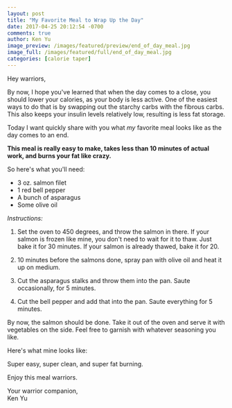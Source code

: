 ```yaml
---
layout: post
title: "My Favorite Meal to Wrap Up the Day"
date: 2017-04-25 20:12:54 -0700
comments: true
author: Ken Yu
image_preview: /images/featured/preview/end_of_day_meal.jpg
image_full: /images/featured/full/end_of_day_meal.jpg
categories: [calorie taper]
---
```


Hey warriors,

By now, I hope you've learned that when the day comes to a close, you should lower your calories, as your body is less active. One of the easiest ways to do that is by swapping out the starchy carbs with the fibrous carbs. This also keeps your insulin levels relatively low, resulting is less fat storage.

Today I want quickly share with you what *my* favorite meal looks like as the day comes to an end.

**This meal is really easy to make, takes less than 10 minutes of actual work, and burns your fat like crazy.**

So here's what you'll need:

- 3 oz. salmon filet
- 1 red bell pepper
- A bunch of asparagus
- Some olive oil

*Instructions:*

1. Set the oven to 450 degrees, and throw the salmon in there. If your salmon is frozen like mine, you don't need to wait for it to thaw. Just bake it for 30 minutes. If your salmon is already thawed, bake it for 20.

2. 10 minutes before the salmons done, spray pan with olive oil and heat it up on medium.

3. Cut the asparagus stalks and throw them into the pan. Saute occasionally, for 5 minutes.

4. Cut the bell pepper and add that into the pan. Saute everything for 5 minutes.

By now, the salmon should be done. Take it out of the oven and serve it with vegetables on the side. Feel free to garnish with whatever seasoning you like.

Here's what mine looks like:

Super easy, super clean, and super fat burning.

Enjoy this meal warriors.

Your warrior companion,<br/>
Ken Yu
